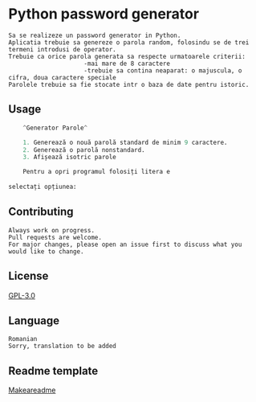 # Python password generator
```
Sa se realizeze un password generator in Python.
Aplicatia trebuie sa genereze o parola random, folosindu se de trei termeni introdusi de operator.
Trebuie ca orice parola generata sa respecte urmatoarele criterii:
                     -mai mare de 8 caractere
                     -trebuie sa contina neaparat: o majuscula, o cifra, doua caractere speciale
Parolele trebuie sa fie stocate intr o baza de date pentru istoric.
```
## Usage

```python
    ^Generator Parole^

    1. Generează o nouă parolă standard de minim 9 caractere.
    2. Generează o parolă nonstandard.
    3. Afișează isotric parole

    Pentru a opri programul folosiți litera e
    
selectați opțiunea: 
```

## Contributing
```
Always work on progress.
Pull requests are welcome. 
For major changes, please open an issue first to discuss what you would like to change.
```

## License
[GPL-3.0](https://choosealicense.com/licenses/gpl-3.0/)

## Language
```
Romanian
Sorry, translation to be added
```

## Readme template
[Makeareadme](https://www.makeareadme.com/)
